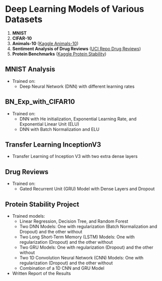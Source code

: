 # Deep Learning Models of Various Datasets

1. **MNIST**
2. **CIFAR-10**
3. **Animals-10** ([Kaggle Animals-10](https://www.kaggle.com/datasets/alessiocorrado99/animals10))
4. **Sentiment Analysis of Drug Reviews** ([UCI Repo Drug Reviews](https://archive.ics.uci.edu/dataset/462/drug+review+dataset+drugs+com)) 
5. **Protein Benchmarks** ([Kaggle Protein Stability](https://www.kaggle.com/datasets/djokester/protein-benchmarks?select=stability.train.csv))

## MNIST Analysis
- Trained on:
    - Deep Neural Network (DNN) with different learning rates

## BN_Exp_with_CIFAR10
- Trained on:
    - DNN with He initialization, Exponential Learning Rate, and Exponential Linear Unit (ELU)
    - DNN with Batch Normalization and ELU

## Transfer Learning InceptionV3
- Transfer Learning of Inception V3 with two extra dense layers

## Drug Reviews
- Trained on:
    - Gated Recurrent Unit (GRU) Model with Dense Layers and Dropout

## Protein Stability Project
- Trained models:
    - Linear Regression, Decision Tree, and Random Forest
    - Two DNN Models: One with regularization (Batch Normalization and Dropout) and the other without
    - Two Long Short-Term Memory (LSTM) Models: One with regularization (Dropout) and the other without
    - Two GRU Models: One with regularization (Dropout) and the other without
    - Two 1D Convolution Neural Network (CNN) Models: One with regularization (Dropout) and the other without
    - Combination of a 1D CNN and GRU Model
- Written Report of the Results
